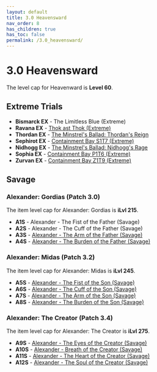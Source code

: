 ```yaml
---
layout: default
title: 3.0 Heavensward
nav_order: 8
has_children: true
has_toc: false
permalink: /3.0_heavensward/
---
```


# 3.0 Heavensward

The level cap for Heavenward is **Level 60**.

## Extreme Trials

- **Bismarck EX** - The Limitless Blue (Extreme)
- **Ravana EX** - [Thok ast Thok (Extreme)](extreme_trials/ravana/README.md)
- **Thordan EX** - [The Minstrel's Ballad: Thordan's Reign](extreme_trials/thordan/README.md)
- **Sephirot EX** - [Containment Bay S1T7 (Extreme)](extreme_trials/sephirot/README.md)
- **Nidhogg EX** - [The Minstrel's Ballad: Nidhogg's Rage](extreme_trials/nidhogg/README.md)
- **Sophia EX** - [Containment Bay P1T6 (Extreme)](extreme_trials/sophia/README.md)
- **Zurvan EX** - [Containment Bay Z1T9 (Extreme)](extreme_trials/zurvan/README.md)

## Savage

### Alexander: Gordias (Patch 3.0)

The item level cap for Alexander: Gordias is **iLvl 215**.

- **A1S** - Alexander - The Fist of the Father (Savage)
- **A2S** - Alexander - The Cuff of the Father (Savage)
- **A3S** - [Alexander - The Arm of the Father (Savage)](savage_raids/a3s/README.md)
- **A4S** - [Alexander - The Burden of the Father (Savage)](savage_raids/a4s/README.md)

### Alexander: Midas (Patch 3.2)

The item level cap for Alexander: Midas is **iLvl 245**.

- **A5S** - [Alexander - The Fist of the Son (Savage)](savage_raids/a5s/README.md)
- **A6S** - [Alexander - The Cuff of the Son (Savage)](savage_raids/a6s/README.md)
- **A7S** - [Alexander - The Arm of the Son (Savage)](savage_raids/a7s/README.md)
- **A8S** - [Alexander - The Burden of the Son (Savage)](savage_raids/a8s/README.md)

### Alexander: The Creator (Patch 3.4)

The item level cap for Alexander: The Creator is **iLvl 275**.

- **A9S** - [Alexander - The Eyes of the Creator (Savage)](savage_raids/a9s/README.md)
- **A10S** - [Alexander - Breath of the Creator (Savage)](savage_raids/a10s/README.md)
- **A11S** - [Alexander - The Heart of the Creator (Savage)](savage_raids/a11s/README.md)
- **A12S** - [Alexander - The Soul of the Creator (Savage)](savage_raids/a12s/README.md)
